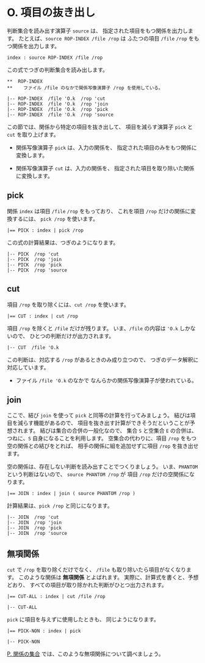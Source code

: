 # O. 項目の抜き出し


判断集合を読み出す演算子 `source` は、
指定された項目をもつ関係を出力します。
たとえば、`source ROP-INDEX /file /rop` は
ふたつの項目 `/file` `/rop` をもつ関係を出力します。

~~~~~~~~~~~~~~~~~~~~~~~~~~~~~~~~~~~~~~~~~~~~ { .koshu .input }
index : source ROP-INDEX /file /rop
~~~~~~~~~~~~~~~~~~~~~~~~~~~~~~~~~~~~~~~~~~~~~~~~~~~~~~~~~~~~~~~

この式でつぎの判断集合を読み出します。

~~~~~~~~~~~~~~~~~~~~~~~~~~~~~~~~~~~~~~~~~~~~ { .koshu .input }
**  ROP-INDEX
**    ファイル /file のなかで関係写像演算子 /rop を使用している。

|-- ROP-INDEX  /file 'O.k  /rop 'cut
|-- ROP-INDEX  /file 'O.k  /rop 'join
|-- ROP-INDEX  /file 'O.k  /rop 'pick
|-- ROP-INDEX  /file 'O.k  /rop 'source
~~~~~~~~~~~~~~~~~~~~~~~~~~~~~~~~~~~~~~~~~~~~~~~~~~~~~~~~~~~~~~~

この節では、関係から特定の項目を抜き出して、
項目を減らす演算子 `pick` と `cut` を取り上げます。

 - 関係写像演算子 `pick` は、入力の関係を、
   指定された項目のみをもつ関係に変換します。

 - 関係写像演算子 `cut` は、入力の関係を、
   指定された項目を取り除いた関係に変換します。


## pick

関係 `index` は項目 `/file` `/rop` をもっており、
これを項目 `/rop` だけの関係に変換するには、
`pick /rop` を使います。

~~~~~~~~~~~~~~~~~~~~~~~~~~~~~~~~~~~~~~~~~~~~ { .koshu .input }
|== PICK : index | pick /rop
~~~~~~~~~~~~~~~~~~~~~~~~~~~~~~~~~~~~~~~~~~~~~~~~~~~~~~~~~~~~~~~

この式の計算結果は、つぎのようになります。

~~~~~~~~~~~~~~~~~~~~~~~~~~~~~~~~~~~~~~~~~~~~ { .koshu .output }
|-- PICK  /rop 'cut
|-- PICK  /rop 'join
|-- PICK  /rop 'pick
|-- PICK  /rop 'source
~~~~~~~~~~~~~~~~~~~~~~~~~~~~~~~~~~~~~~~~~~~~~~~~~~~~~~~~~~~~~~~


## cut

項目 `/rop` を取り除くには、`cut /rop` を使います。

~~~~~~~~~~~~~~~~~~~~~~~~~~~~~~~~~~~~~~~~~~~~ { .koshu .input }
|== CUT : index | cut /rop
~~~~~~~~~~~~~~~~~~~~~~~~~~~~~~~~~~~~~~~~~~~~~~~~~~~~~~~~~~~~~~~

項目 `/rop` を除くと `/file` だけが残ります。
いま、`/file` の内容は `'O.k` しかないので、
ひとつの判断だけが出力されます。

~~~~~~~~~~~~~~~~~~~~~~~~~~~~~~~~~~~~~~~~~~~~ { .koshu .output }
|-- CUT  /file 'O.k
~~~~~~~~~~~~~~~~~~~~~~~~~~~~~~~~~~~~~~~~~~~~~~~~~~~~~~~~~~~~~~~

この判断は、対応する `/rop` があるときのみ成り立つので、
つぎのデータ解釈に対応しています。

 - ファイル `/file 'O.k` のなかで
   なんらかの関係写像演算子が使われている。


## join

ここで、結び `join` を使って
`pick` と同等の計算を行ってみましょう。
結びは項目を減らす機能があるので、
項目を抜き出す計算ができそうだということが予想されます。
結びは集合の合併の一般化なので、
集合 `S` と空集合 `E` の合併は、
つねに、`S` 自身になることを利用します。
空集合の代わりに、項目 `/rop` をもつ空の関係との結びをとれば、
相手の関係に組を追加せずに項目 `/rop` を抜き出せます。

空の関係は、存在しない判断を読み出すことでつくりましょう。
いま、`PHANTOM` という判断はないので、
`source PHANTOM /rop` が
項目 `/rop` だけの空関係になります。

~~~~~~~~~~~~~~~~~~~~~~~~~~~~~~~~~~~~~~~~~~~~ { .koshu .input }
|== JOIN : index | join ( source PHANTOM /rop )
~~~~~~~~~~~~~~~~~~~~~~~~~~~~~~~~~~~~~~~~~~~~~~~~~~~~~~~~~~~~~~~

計算結果は、`pick /rop` と同じになります。

~~~~~~~~~~~~~~~~~~~~~~~~~~~~~~~~~~~~~~~~~~~~ { .koshu .output }
|-- JOIN  /rop 'cut
|-- JOIN  /rop 'join
|-- JOIN  /rop 'pick
|-- JOIN  /rop 'source
~~~~~~~~~~~~~~~~~~~~~~~~~~~~~~~~~~~~~~~~~~~~~~~~~~~~~~~~~~~~~~~


## 無項関係

`cut` で `/rop` を取り除くだけでなく、
`/file` も取り除いたら項目がなくなります。
このような関係は **無項関係** とよばれます。
実際に、計算式を書くと、予想どおり、
すべての項目が取り除かれた判断がひとつ出力されます。

~~~~~~~~~~~~~~~~~~~~~~~~~~~~~~~~~~~~~~~~~~~~ { .koshu .input }
|== CUT-ALL : index | cut /file /rop
~~~~~~~~~~~~~~~~~~~~~~~~~~~~~~~~~~~~~~~~~~~~~~~~~~~~~~~~~~~~~~~
~~~~~~~~~~~~~~~~~~~~~~~~~~~~~~~~~~~~~~~~~~~~ { .koshu .output }
|-- CUT-ALL
~~~~~~~~~~~~~~~~~~~~~~~~~~~~~~~~~~~~~~~~~~~~~~~~~~~~~~~~~~~~~~~

`pick` に項目を与えずに使用したときも、
同じようになります。

~~~~~~~~~~~~~~~~~~~~~~~~~~~~~~~~~~~~~~~~~~~~ { .koshu .input }
|== PICK-NON : index | pick
~~~~~~~~~~~~~~~~~~~~~~~~~~~~~~~~~~~~~~~~~~~~~~~~~~~~~~~~~~~~~~~
~~~~~~~~~~~~~~~~~~~~~~~~~~~~~~~~~~~~~~~~~~~~ { .koshu .output }
|-- PICK-NON
~~~~~~~~~~~~~~~~~~~~~~~~~~~~~~~~~~~~~~~~~~~~~~~~~~~~~~~~~~~~~~~

[P. 関係の集合][P] では、このような無項関係について調べましょう。


[O.k]:   O.k
[P]:     ../P

